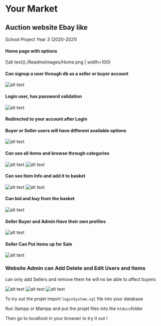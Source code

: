 # Your Market

## Auction website Ebay like

School Project Year 3 (2020-2021)

#### Home page with options

![alt text](./ReadmeImages/Home.png | width=100)

#### Can signup a user through db as a seller or buyer account

![alt text](./ReadmeImages/Signup.png)

#### Login user, has password validation

![alt text](./ReadmeImages/Login.png)

#### Redirected to your account after Login

#### Buyer or Seller users will have different available options

![alt text](./ReadmeImages/LoggedInPage.png)

#### Can see all items and browse through categories

![alt text](./ReadmeImages/BrowseItems.png)
![alt text](./ReadmeImages/BrowseCategories.png)

#### Can see Item Info and add it to basket

![alt text](./ReadmeImages/ItemInfo.png)
![alt text](./ReadmeImages/Basket.png)

#### Can bid and buy from the basket

![alt text](./ReadmeImages/Basket.png)

#### Seller Buyer and Admin Have their own profiles

![alt text](./ReadmeImages/Profile.png)

#### Seller Can Put items up for Sale

![alt text](./ReadmeImages/SellerAdd.png)

### Website Admin can Add Delete and Edit Users and Items

can only add Sellers and remove them he will no be able to affect buyers

![alt text](./ReadmeImages/AdminMenu.png)
![alt text](./ReadmeImages/AdminEditItems.png)
![alt text](./ReadmeImages/AdminEditUsers.png)

To try out the projet import `loginSystem.sql` file into your database

Run Xampp or Mampp and put the projet files into the `htdocs`folder

Then go to localhost in your browser to try it out !
